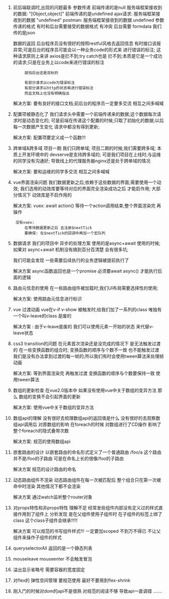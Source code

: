 1. 前后端联调时,出现的问题最多
    参数传递
        前端传递的是null 服务端框架接收到的数据: "[Object,object]"
        前端传递的是undefined
            ajax请求:  服务端框架接收到的数据 "undefined"
            postman:   服务端框架接收到的数据 undefined
        参数传递的格式 有时和后台需要接受的数据格式 有冲突
            后台需要 formdata 我们传的是json

    数据的返回
        后台程序员没有很好的按照restful风格去返回信息
            有时接口该报异常;可是后台的程序员可能会以一种业务code的形式来
            进行错误的标注; 这种请求原则上来讲 axios是拦不到;try catch也是
            拦不到;本质是它是一个成功的请求;只是在业务上以code来进行错误的标注

            就怕后台还是双标的

            有部分请求以code为错误标注
            有部分请求以http的状态嘛进行错误标注
            而且文档上也没有明确指出

    解决方案:
        要有良好的接口文档;前后台的程序员一定要多交流 相互之间多喊喊


2. 配置项被静态化了
    我们请求头中需要一个前端传递来的数据;这个数据每次请求时是动态变化的;
    可是前端在传递这个配置的时候;只取了初始化的数据;以后每一次数据产生变化
    请求中都没有得到更新;

    解决方案:
        配置项要定义成一个函数!!!

3. 跨单域&跨多域
    项目一期 我们只跨单域;
    项目二期的时候;我们需要跨多域;
    本质上开发环境中的 devserve是支持跨多域的;
    可是我们项目在上线时;与运维的同学没有沟通好;
    导致线上的代理服务器nginx还是处于跨单域的情况

    解决方案:
            要和运维的同学多交流 相互之间多喊喊

4. vue界面渲染问题
    我们数据更新之后;依赖于这些数据的界面;需要使用一个动效;
    我们选用的动效库要等待对应的界面完全渲染成功之后 才能启作用;
    大部分情况下 动效库是不启作用的

    解决方案:
        vuex: await action()
            等待一个action调用结束;整个界面渲染完 再操作

        没有vuex:
            在等待数据更新之后 去注册$nextTick
            要确保: 在$nextTick的回调中再加一个宏队列

5. 数据请求
    我们的项目中 异步的处理方案 使用的是async+await
    使用的时候;如果对 async+await 机制没有搞到百分百清楚
    会有很多坑;

    我们可能会发现  一些需要后续执行的业务逻辑被提前执行了

    解决方案
        async函数返回也是一个promise 必须要await async()
        才能执行后面的逻辑

6. 路由元信息的使用
    在一些路由组件被加载时;我们UI布局需要选择性的使用;

    解决方案:
        使用路由元信息进行标识

7. vue 过渡动画
    vue在v-if v-show 被触发时;给我们加了一系列的class
    唯独有一个叫v-leave的class 是废的

    解决方案 :
       由于v-leave是废的 我们可以使用元素一开始的状态 来代替v-leave状态

8. css3 transition的问题
    在元素首次渲染还是没完成的情况下 是无法触发过渡的
    在一些变换函数的组合时;  变换函数的顺序与个数不一致 也不能触发过渡
    我们是没有办法拿到过渡的每一帧的;所以我们有时会使用tween算法来处理帧动画

    解决方案:
        等到界面渲染完 再触发过渡
        变换函数的顺序与个数要保持一致
        使用tween算法

9. 数组的更新检查
    在vue2.0版本中  如果没有使用vue中关于数组的变异方法 那么 数组的变换不会引起界面的更新

    解决方案:
        使用vue中关于数组的变异方法

10. 数组api的理解
    没有很好去梳理数组api的返回值是什么
    没有很好的去观察数组api调用后 对原数组的影响
    在foreach的时候 对数组进行了CD操作 影响了整个foreach的隐式叠带次数

    解决方案:
        规范的使用数组api

11. 嵌套路由的设计
     以嵌套路由的命名形式定义了一个普通路由
        /foo/a 这个路由并不是/foo的子路由 可是在命名上长的很像/foo的子路由

     解决方案
        规范的设计路由的命名

12. 动态路由组件不渲染
    动态路由组件在每一次被匹配后  整个组合只在第一次被命中时渲染 其他情况下都不会渲染

    解决方案
        通过watch监听整个router对象

13. 对props特性和非props特性 理解不足
    经常发些组件内部没有定义过的样式直接作用到了组件上
    分析发现  是在父组件使用子组件时 在子组件的标签上绑了class
    这个class子组件会继承!!!!!

    解决方案
        可以规范的书写组件样式!!!  一定要加scoped
        不到万不得已 不让父组件来操作子组件的样式

14. queryselectorAll 返回的是一个静态列表
15. mouseleave mouseenter 不会触发冒泡
16. 溢出显示省略号  需要容器的宽度固定
17. 对flex的 弹性空间管理 要规范使用  最好不要用到flex-shrink
18. 刚入门的时候对dom的api不是很熟  对规范的阅读不够 导致api一直调错
.......






